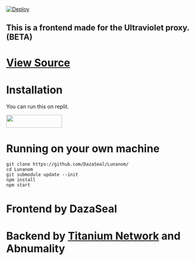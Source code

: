 [![Deploy](https://www.herokucdn.com/deploy/button.svg)](https://github.com/spareaccoun1/Lunanom/)



<h2>This is a frontend made for the Ultraviolet proxy. (BETA)</h2>

# <a href='https://github.com/titaniumnetwork-dev/ultraviolet-node'>View Source</a>
# Installation
You can run this on replit.
<p>
<a href="https://replit.com/github/DazaSeal/Lunanom/"><img src="https://raw.githubusercontent.com/BinBashBanana/deploy-buttons/master/buttons/remade/replit.svg" width="150" height="35"></a>
</p>

# Running on your own machine

```
git clone https://github.com/DazaSeal/Lunanom/
cd Lunanom
git submodule update --init
npm install
npm start
```
# Frontend by DazaSeal
		      
# Backend by <a href="https://github.com/titaniumnetwork-dev">Titanium Network</a> and Abnumality
